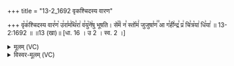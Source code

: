 +++
title = "13-2_1692 वृकश्चिदस्य वारण"

+++
वृ꣡क꣢श्चिदस्य वार꣣ण꣡ उ꣢रा꣣म꣢थि꣣रा꣢ व꣣यु꣡ने꣢षु भूषति। से꣢꣫मं न꣣ स्तो꣡मं꣢ जुजुषा꣣ण꣢꣫ आ ग꣣ही꣢न्द्र꣣ प्र꣢ चि꣣त्र꣡या꣢ धि꣣या꣢ ॥ 13-2:1692 ॥ ॥13 (खा)॥ [धा. 16 । उ 2 । स्व. 2 ।]

<details><summary>मूलम् (VC)</summary>

वृ꣡क꣢श्चिदस्य वार꣣ण꣡ उ꣢रा꣣म꣢थि꣣रा꣢ व꣣यु꣡ने꣢षु भूषति । से꣢꣫मं न꣣ स्तो꣡मं꣢ जुजुषा꣣ण꣢꣫ आ ग꣣ही꣢न्द्र꣣ प्र꣢ चि꣣त्र꣡या꣢ धि꣣या꣢ ॥१६९२॥
</details>

<details><summary>विस्वर-मूलम् (VC)</summary>

वृकश्चिदस्य वारण उरामथिरा वयुनेषु भूषति । सेमं न स्तोमं जुजुषाण आ गहीन्द्र प्र चित्रया धिया ॥१६९२॥
</details>